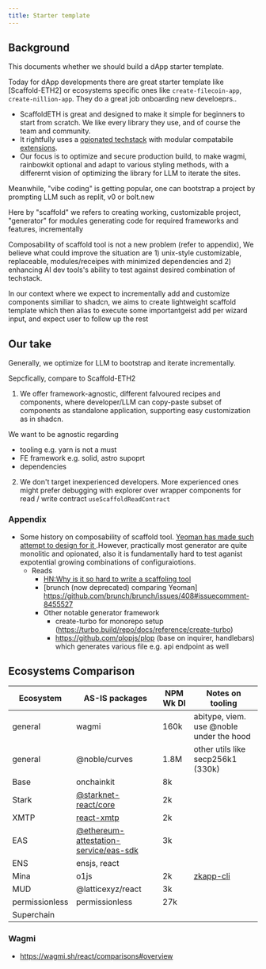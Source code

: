 ```yaml
---
title: Starter template
---
```


## Background


This documents whether we should build a dApp starter template. 

Today for dApp developments there are great starter template like [Scaffold-ETH2] or ecosystems specific ones like `create-filecoin-app`, `create-nillion-app`. They do a great job onboarding new develoeprs.. 


- ScaffoldETH is great and designed to make it simple for beginners to start from scratch. We like every library they use, and of course the team and community. 
- It rightfully uses a [opionated techstack](https://docs.scaffoldeth.io/#scaffold-eth-2-tech-stack) with modular compatabile [extensions](https://docs.scaffoldeth.io/extensions/). 
- Our focus is to optimize and secure production build, to make wagmi, rainbowkit optional and adapt to various styling methods, with a differernt vision of optimizing the library for LLM to iterate the sites.



Meanwhile, "vibe coding" is getting popular, one can bootstrap a project by prompting LLM such as replit, v0 or bolt.new


Here by "scaffold" we refers to creating working, customizable project, "generator" for modules generating code for required frameworks and features, incrementally

Composability of scaffold tool is not a new problem (refer to appendix), 
We believe what could improve the situation are 1) unix-style customizable, replaceable, modules/receipes with minimized dependencies and 2) enhancing AI dev tools's ability to test against desired combination of techstack.

In our context where we expect to incrementally add and customize components similiar to shadcn, we aims to create lightweight scaffold template which then alias to execute some importantgeist add <component>  per wizard input, and expect user to follow up the rest 


## Our take

Generally, we optimize for LLM to bootstrap and iterate incrementally. 

Sepcfically, compare to Scaffold-ETH2

1. We offer framework-agnostic, different falvoured recipes and components, where developer/LLM can copy-paste subset of components as standalone application, supporting easy customization as in shadcn. 

We want to be agnostic regarding 
- tooling e.g. yarn is not a must
- FE framework e.g. solid, astro supoprt
- dependencies

2. We don't target inexperienced developers.  More experienced ones might prefer debugging with explorer over wrapper components for read / write contract `useScaffoldReadContract`


### Appendix

- Some history on composability of scaffold tool. 
[Yeoman has made such attempt to design for it ](https://yeoman.io/authoring/composability).However, practically most generator are quite monolitic and opionated, also it is fundamentally hard to test aganist expotential growing combinations of configuraiotions. 
  - Reads
    - [HN:Why is it so hard to write a scaffoling tool](https://news.ycombinator.com/item?id=33079544)
    - [brunch (now deprecated) comparing Yeoman] https://github.com/brunch/brunch/issues/408#issuecomment-8455527
    - Other notable generator framework
      - create-turbo for monorepo setup (https://turbo.build/repo/docs/reference/create-turbo)
      - https://github.com/plopjs/plop (base on inquirer, handlebars) which generates various file e.g. api endpoint as well




## Ecosystems Comparison


| Ecosystem      | AS-IS packages                                                                                                                                                  | NPM Wk Dl | Notes on tooling                                                                |
| -------------- | --------------------------------------------------------------------------------------------------------------------------------------------------------------- | --------- | ------------------------------------------------------------------------------- |
| general        | wagmi                                                                                                                                                           | 160k      | abitype, viem. use @noble under the hood                                        |
| general        | @noble/curves                                                                                                                                                   | 1.8M      | other utils like secp256k1  (330k)                                              |
| Base           | onchainkit                                                                                                                                                      | 8k        |                                                                                 |
| Stark          | [@starknet-react/core](https://www.npmjs.com/package/@starknet-react/core)                                                                                      | 2k        |                                                                                 |
| XMTP           | [react-xmtp](https://www.google.com/search?q=xmtp-react&oq=xmtp-react&gs_lcrp=EgZjaHJvbWUyBggAEEUYOTIGCAEQLhhA0gEIMTY5N2owajGoAgCwAgA&sourceid=chrome&ie=UTF-8) | 2k        |                                                                                 |
| EAS            | [@ethereum-attestation-service/eas-sdk](@ethereum-attestation-service/eas-sdk)                                                                                  | 3k        |                                                                                 |
| ENS            | ensjs, react                                                                                                                                                    |           |                                                                                 |
| Mina           | o1js                                                                                                                                                            | 2k        | [zkapp-cli](https://docs.minaprotocol.com/zkapps/tutorials/zkapp-ui-with-react) |
| MUD            | @latticexyz/react                                                                                                                                               | 3k        |                                                                                 |
| permissionless | permissionless                                                                                                                                                  | 27k       |                                                                                 |
| Superchain     |                                                                                                                                                                 |           |                                                                                 |


### Wagmi
- https://wagmi.sh/react/comparisons#overview